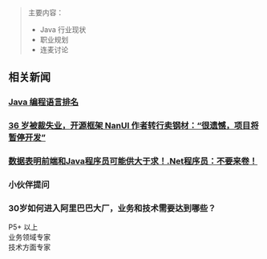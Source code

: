 > 主要内容：
> - Java 行业现状
> - 职业规划
> - 连麦讨论

<a name="Q9Bh1"></a>
## 相关新闻
<a name="Lg6Xf"></a>
### [Java 编程语言排名](https://www.tiobe.com/tiobe-index/)
<a name="umBVA"></a>
### [36 岁被裁失业，开源框架 NanUI 作者转行卖钢材：“很遗憾，项目将暂停开发”](https://mp.weixin.qq.com/s/OH9ouwbir-Q_-8IjrafnwA)
<a name="L8rCz"></a>
### [数据表明前端和Java程序员可能供大于求！.Net程序员：不要来卷！](https://www.163.com/dy/article/IB2THETA05560OXO.html)


<a name="cK54z"></a>
### 小伙伴提问
<a name="x2XoZ"></a>
### 30岁如何进入阿里巴巴大厂，业务和技术需要达到哪些？
P5+ 以上<br />业务领域专家<br />技术方面专家
